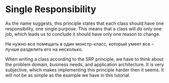 # Single Responsibility

As the name suggests, this principle states that each class should have one responsibility, one single purpose. This means that a class will do only one job, which leads us to conclude it should have only one reason to change.


Не нужно все помещать в один монстр-класс, который умеет все – лучше разделить его на несколько.


When writing a class according to the SRP principle, we have to think about the problem domain, business needs, and application architecture. It is very subjective, which makes implementing this principle harder then it seems. It will not be as simple as the example we have in this tutorial.


